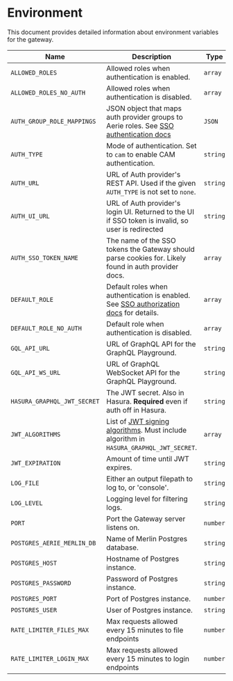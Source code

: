 # Environment

This document provides detailed information about environment variables for the gateway.

| Name                        | Description                                                                                          | Type     | Default                                        |
| --------------------------- | ---------------------------------------------------------------------------------------------------- | -------- | ---------------------------------------------- |
| `ALLOWED_ROLES`             | Allowed roles when authentication is enabled.                                                        | `array`  | ["user", "viewer"]                             |
| `ALLOWED_ROLES_NO_AUTH`     | Allowed roles when authentication is disabled.                                                       | `array`  | ["aerie_admin", "user", "viewer"]              |
| `AUTH_GROUP_ROLE_MAPPINGS`  | JSON object that maps auth provider groups to Aerie roles. See [SSO authentication docs][SSO authn]  | `JSON`   | {}                                             |
| `AUTH_TYPE`                 | Mode of authentication. Set to `cam` to enable CAM authentication.                                   | `string` | none                                           |
| `AUTH_URL`                  | URL of Auth provider's REST API. Used if the given `AUTH_TYPE` is not set to `none`.                 | `string` | https://atb-ocio-12b.jpl.nasa.gov:8443/cam-api |
| `AUTH_UI_URL`               | URL of Auth provider's login UI. Returned to the UI if SSO token is invalid, so user is redirected   | `string` | https://atb-ocio-12b.jpl.nasa.gov:8443/cam-ui  |
| `AUTH_SSO_TOKEN_NAME`       | The name of the SSO tokens the Gateway should parse cookies for. Likely found in auth provider docs. | `array`  | ["iPlanetDirectoryPro"]                        |
| `DEFAULT_ROLE`              | Default roles when authentication is enabled. See [SSO authorization docs][SSO authz] for details.   | `array`  | ["user"]                                       |
| `DEFAULT_ROLE_NO_AUTH`      | Default role when authentication is disabled.                                                        | `array`  | aerie_admin                                    |
| `GQL_API_URL`               | URL of GraphQL API for the GraphQL Playground.                                                       | `string` | http://localhost:8080/v1/graphql               |
| `GQL_API_WS_URL`            | URL of GraphQL WebSocket API for the GraphQL Playground.                                             | `string` | ws://localhost:8080/v1/graphql                 |
| `HASURA_GRAPHQL_JWT_SECRET` | The JWT secret. Also in Hasura. **Required** even if auth off in Hasura.                             | `string` |                                                |
| `JWT_ALGORITHMS`            | List of [JWT signing algorithms][algorithms]. Must include algorithm in `HASURA_GRAPHQL_JWT_SECRET`. | `array`  | ["HS256"]                                      |
| `JWT_EXPIRATION`            | Amount of time until JWT expires.                                                                    | `string` | 36h                                            |
| `LOG_FILE`                  | Either an output filepath to log to, or 'console'.                                                   | `string` | console                                        |
| `LOG_LEVEL`                 | Logging level for filtering logs.                                                                    | `string` | warn                                           |
| `PORT`                      | Port the Gateway server listens on.                                                                  | `number` | 9000                                           |
| `POSTGRES_AERIE_MERLIN_DB`  | Name of Merlin Postgres database.                                                                    | `string` | aerie_merlin                                   |
| `POSTGRES_HOST`             | Hostname of Postgres instance.                                                                       | `string` | localhost                                      |
| `POSTGRES_PASSWORD`         | Password of Postgres instance.                                                                       | `string` |                                                |
| `POSTGRES_PORT`             | Port of Postgres instance.                                                                           | `number` | 5432                                           |
| `POSTGRES_USER`             | User of Postgres instance.                                                                           | `string` |                                                |
| `RATE_LIMITER_FILES_MAX`    | Max requests allowed every 15 minutes to file endpoints                                              | `number` | 1000                                           |
| `RATE_LIMITER_LOGIN_MAX`    | Max requests allowed every 15 minutes to login endpoints                                             | `number` | 1000                                           |

[algorithms]: https://github.com/auth0/node-jsonwebtoken#algorithms-supported
[SSO authn]: https://nasa-ammos.github.io/aerie-docs/deployment/advanced-authentication
[SSO authz]: https://nasa-ammos.github.io/aerie-docs/deployment/advanced-permissions
